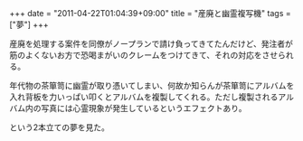 +++
date = "2011-04-22T01:04:39+09:00"
title = "産廃と幽霊複写機"
tags = ["夢"]
+++

産廃を処理する案件を同僚がノープランで請け負ってきてたんだけど、発注者が筋のよくないお方で恐喝まがいのクレームをつけてきて、それの対応をさせられる。

年代物の茶箪笥に幽霊が取り憑いてしまい、何故か知らんが茶箪笥にアルバムを入れ背板を力いっぱい叩くとアルバムを複製してくれる。ただし複製されるアルバム内の写真には心霊現象が発生しているというエフェクトあり。

という2本立ての夢を見た。


